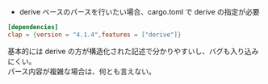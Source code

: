 - derive ベースのパースを行いたい場合、cargo.toml で derive の指定が必要

```toml
[dependencies]
clap = {version = "4.1.4",features = ["derive"]}
```

基本的には derive の方が構造化された記述で分かりやすいし、バグも入り込みにくい。  
パース内容が複雑な場合は、何とも言えない。
